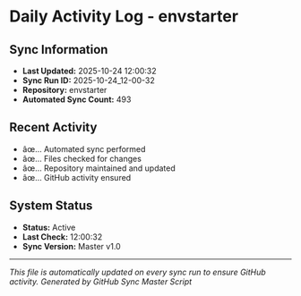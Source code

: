 ﻿# Daily Activity Log - envstarter

## Sync Information
- **Last Updated:** 2025-10-24 12:00:32
- **Sync Run ID:** 2025-10-24_12-00-32
- **Repository:** envstarter
- **Automated Sync Count:** 493

## Recent Activity
- âœ… Automated sync performed
- âœ… Files checked for changes
- âœ… Repository maintained and updated
- âœ… GitHub activity ensured

## System Status
- **Status:** Active
- **Last Check:** 12:00:32
- **Sync Version:** Master v1.0

---
*This file is automatically updated on every sync run to ensure GitHub activity.*
*Generated by GitHub Sync Master Script*
